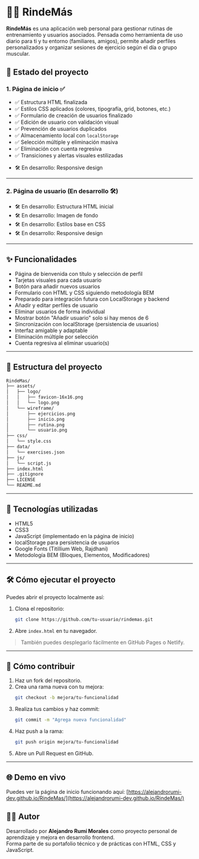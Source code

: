 # 🏋️‍♂️ RindeMás

**RindeMás** es una aplicación web personal para gestionar rutinas de entrenamiento y usuarios asociados. Pensada como herramienta de uso diario para ti y tu entorno (familiares, amigos), permite añadir perfiles personalizados y organizar sesiones de ejercicio según el día o grupo muscular.

## 🚀 Estado del proyecto

### 1. **Página de inicio ✅**

- ✅ Estructura HTML finalizada
- ✅ Estilos CSS aplicados (colores, tipografía, grid, botones, etc.)
- ✅ Formulario de creación de usuarios finalizado
- ✅ Edición de usuario con validación visual
- ✅ Prevención de usuarios duplicados
- ✅ Almacenamiento local con `localStorage`
- ✅ Selección múltiple y eliminación masiva
- ✅ Eliminación con cuenta regresiva
- ✅ Transiciones y alertas visuales estilizadas
+ 🛠️ En desarrollo: Responsive design

---

### 2. **Página de usuario (En desarrollo 🛠️)**

+ 🛠️ En desarrollo: Estructura HTML inicial
+ 🛠️ En desarrollo: Imagen de fondo
+ 🛠️ En desarrollo: Estilos base en CSS
+ 🛠️ En desarrollo: Responsive design

---

## ✨ Funcionalidades

- Página de bienvenida con título y selección de perfil
- Tarjetas visuales para cada usuario
- Botón para añadir nuevos usuarios
- Formulario con HTML y CSS siguiendo metodología BEM
- Preparado para integración futura con LocalStorage y backend
- Añadir y editar perfiles de usuario
- Eliminar usuarios de forma individual
- Mostrar botón "Añadir usuario" solo si hay menos de 6
- Sincronización con localStorage (persistencia de usuarios)
- Interfaz amigable y adaptable
- Eliminación múltiple por selección
- Cuenta regresiva al eliminar usuario(s)

---

## 📂 Estructura del proyecto

```bash
RindeMas/
├── assets/
│   ├── logo/
│   │   ├── favicon-16x16.png
│   │   └── logo.png
│   └── wireframe/
│       ├── ejercicios.png
│       ├── inicio.png
│       ├── rutina.png
│       └── usuario.png
├── css/
│   └── style.css
├── data/
│   └── exercises.json
├── js/
│   └── script.js
├── index.html
├── .gitignore
├── LICENSE
└── README.md
```

---

## 🧩 Tecnologías utilizadas

- HTML5
- CSS3
- JavaScript (implementado en la página de inicio)
- localStorage para persistencia de usuarios
- Google Fonts (Titillium Web, Rajdhani)
- Metodología BEM (Bloques, Elementos, Modificadores)

---

## 🛠️ Cómo ejecutar el proyecto

Puedes abrir el proyecto localmente así:

1. Clona el repositorio:
   ```bash
   git clone https://github.com/tu-usuario/rindemas.git
   ```
2. Abre `index.html` en tu navegador.

> También puedes desplegarlo fácilmente en GitHub Pages o Netlify.

---

## 🤝 Cómo contribuir

1. Haz un fork del repositorio.
2. Crea una rama nueva con tu mejora:
   ```bash
   git checkout -b mejora/tu-funcionalidad
   ```
3. Realiza tus cambios y haz commit:
   ```bash
   git commit -m "Agrega nueva funcionalidad"
   ```
4. Haz push a la rama:
   ```bash
   git push origin mejora/tu-funcionalidad
   ```
5. Abre un Pull Request en GitHub.

---

## 🌐 Demo en vivo

Puedes ver la página de inicio funcionando aquí:
[https://alejandrorumi-dev.github.io/RindeMas/](https://alejandrorumi-dev.github.io/RindeMas/)

## 👨‍💻 Autor

Desarrollado por **Alejandro Rumí Morales** como proyecto personal de aprendizaje y mejora en desarrollo frontend.  
Forma parte de su portafolio técnico y de prácticas con HTML, CSS y JavaScript.